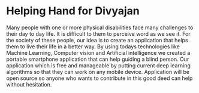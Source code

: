 # Helping Hand for Divyajan
 
Many people with one or more physical disabilities face many challenges to their day to day life. It is difficult to them to perceive word as we see it. For the society of these people, our idea is to create an application that helps them to live their life in a better way. By using todays technologies like Machine Learning, Computer vision and Artificial intelligence we created a portable smartphone application that can help guiding a blind person. Our application which is free and manageable by putting current deep learning algorithms so that they can work on any mobile device. Application will be open source so anyone who wants to contribute in this good deed can help without hesitation.
